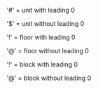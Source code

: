 '#' = unit with leading 0

'$' = unit without leading 0

'!' = floor with leading 0

'@' = floor without leading 0

'!' = block with leading 0

'@' = block without leading 0

